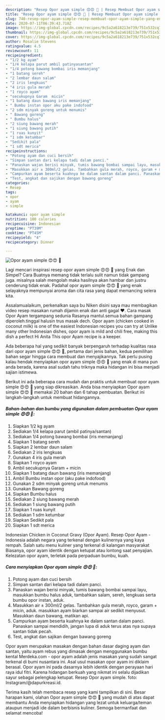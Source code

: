 ```yaml
---
description: "Resep Opor ayam simple 😍😍 🐔 | Resep Membuat Opor ayam simple 😍😍 🐔 Yang Enak dan Simpel"
title: "Resep Opor ayam simple 😍😍 🐔 | Resep Membuat Opor ayam simple 😍😍 🐔 Yang Enak dan Simpel"
slug: 740-resep-opor-ayam-simple-resep-membuat-opor-ayam-simple-yang-enak-dan-simpel
date: 2020-07-11T06:39:43.718Z
image: https://img-global.cpcdn.com/recipes/9c5a2a618213e739/751x532cq70/opor-ayam-simple-😍😍-🐔-foto-resep-utama.jpg
thumbnail: https://img-global.cpcdn.com/recipes/9c5a2a618213e739/751x532cq70/opor-ayam-simple-😍😍-🐔-foto-resep-utama.jpg
cover: https://img-global.cpcdn.com/recipes/9c5a2a618213e739/751x532cq70/opor-ayam-simple-😍😍-🐔-foto-resep-utama.jpg
author: Rosalie Stevens
ratingvalue: 4.5
reviewcount: 11
recipeingredient:
- "1/2 kg ayam"
- "1/4 kelapa parut ambil patinyasantan"
- "1/4 potong bawang bombai iris memanjang"
- "1 batang sereh"
- "2 lembar daun salam"
- "2 iris lengkuas"
- "4 iris gula merah"
- "1 royco ayam"
- "secukupnya Garam  micin"
- "1 batang daun bawang iris memanjang"
- " Bumbu instan opor aku pake indofood"
- "2 sdm minyak goreng untuk menumis"
- " Bawang goreng"
- " Bumbu halus"
- "2 siung bawang merah"
- "1 siung bawang putih"
- "1 ruas kunyit"
- "1 sdm ketumbar"
- "Sedikit pala"
- "1 sdt merica"
recipeinstructions:
- "Potong ayam dan cuci bersih"
- "Simpan santan dari kelapa tadi dalam panci."
- "Panaskan wajan berisi minyak, tumis bawang bombai sampai layu, masukkan bumbu halus aduk, tambahkan salam, sereh, lengkuas serta bumbu opor instan, aduk."
- "Masukkan air ± 300ml/2 gelas. Tambahkan gula merah, royco, garam + micin, aduk. masukkan ayam biarkan sampai air sedikit menyusut. Masukkan daun bawang, matikan api."
- "Campurkan ayam beserta kuahnya ke dalam santan dalam panci. Panaskan sampai mendidih, jangan lupa di aduk terus atas nya supaya santan tidak pecah."
- "Test, angkat dan sajikan dengan bawang goreng"
categories:
- Resep
tags:
- opor
- ayam
- simple

katakunci: opor ayam simple 
nutrition: 100 calories
recipecuisine: Indonesian
preptime: "PT39M"
cooktime: "PT45M"
recipeyield: "4"
recipecategory: Dinner

---
```



![Opor ayam simple 😍😍 🐔](https://img-global.cpcdn.com/recipes/9c5a2a618213e739/751x532cq70/opor-ayam-simple-😍😍-🐔-foto-resep-utama.jpg)

Lagi mencari inspirasi resep opor ayam simple 😍😍 🐔 yang Enak dan Simpel? Cara Buatnya memang tidak terlalu sulit namun tidak gampang juga. misalnya salah mengolah maka hasilnya akan hambar dan justru cenderung tidak enak. Padahal opor ayam simple 😍😍 🐔 yang enak selayaknya mempunyai aroma dan cita rasa yang dapat memancing selera kita.

Assalamualaikum, perkenalkan saya bu Niken disini saya mau membagikan video resep masakan rumah dijamin enak dan anti gagal ♥️. Cara masak Opor Ayam tergampang sedunia Rasanya mantul.semua bahan gampang diperoleh.tinggal halusin trus masak dech. Opor ayam (chicken cooked in coconut milk) is one of the easiest Indonesian recipes you can try at Unlike many other Indonesian dishes, opor ayam is mild and chili free, making this dish a perfect Hi Anita This opor Ayam recipe is a keeper.

Ada beberapa hal yang sedikit banyak berpengaruh terhadap kualitas rasa dari opor ayam simple 😍😍 🐔, pertama dari jenis bahan, kedua pemilihan bahan segar hingga cara membuat dan menyajikannya. Tak perlu pusing kalau hendak menyiapkan opor ayam simple 😍😍 🐔 yang enak di mana pun anda berada, karena asal sudah tahu triknya maka hidangan ini bisa menjadi sajian istimewa.


Berikut ini ada beberapa cara mudah dan praktis untuk membuat opor ayam simple 😍😍 🐔 yang siap dikreasikan. Anda bisa menyiapkan Opor ayam simple 😍😍 🐔 memakai 20 bahan dan 6 tahap pembuatan. Berikut ini langkah-langkah untuk membuat hidangannya.

<!--inarticleads1-->

##### Bahan-bahan dan bumbu yang digunakan dalam pembuatan Opor ayam simple 😍😍 🐔:

1. Siapkan 1/2 kg ayam
1. Sediakan 1/4 kelapa parut (ambil patinya/santan)
1. Sediakan 1/4 potong bawang bombai (iris memanjang)
1. Siapkan 1 batang sereh
1. Siapkan 2 lembar daun salam
1. Sediakan 2 iris lengkuas
1. Gunakan 4 iris gula merah
1. Siapkan 1 royco ayam
1. Ambil secukupnya Garam + micin
1. Siapkan 1 batang daun bawang (iris memanjang)
1. Ambil  Bumbu instan opor (aku pake indofood)
1. Gunakan 2 sdm minyak goreng untuk menumis
1. Gunakan  Bawang goreng
1. Siapkan  Bumbu halus
1. Sediakan 2 siung bawang merah
1. Sediakan 1 siung bawang putih
1. Siapkan 1 ruas kunyit
1. Sediakan 1 sdm ketumbar
1. Siapkan Sedikit pala
1. Siapkan 1 sdt merica


Indonesian Chicken in Coconut Gravy (Opor Ayam). Resep Opor Ayam - Indonesia adalah negara yang terkenal dengan kulinernya yang kaya rempah. Salah satu menu kuliner yang terkenal di kalangan masyarakat Biasanya, opor ayam identik dengan ketupat atau lontong saat penyajian. Kelezatan opor ayam, terletak pada perpaduan bumbu, kuah. 

<!--inarticleads2-->

##### Cara menyiapkan Opor ayam simple 😍😍 🐔:

1. Potong ayam dan cuci bersih
1. Simpan santan dari kelapa tadi dalam panci.
1. Panaskan wajan berisi minyak, tumis bawang bombai sampai layu, masukkan bumbu halus aduk, tambahkan salam, sereh, lengkuas serta bumbu opor instan, aduk.
1. Masukkan air ± 300ml/2 gelas. Tambahkan gula merah, royco, garam + micin, aduk. masukkan ayam biarkan sampai air sedikit menyusut. Masukkan daun bawang, matikan api.
1. Campurkan ayam beserta kuahnya ke dalam santan dalam panci. Panaskan sampai mendidih, jangan lupa di aduk terus atas nya supaya santan tidak pecah.
1. Test, angkat dan sajikan dengan bawang goreng


Opor ayam merupakan masakan dengan bahan dasar daging ayam dan santan, yaitu ayam rebus yang dimasak dengan menggunakan bumbu kental Merdeka.com - opor ayam adalah jenis masakan yang sudah sangat terkenal di bumi nusantara ini. Asal usul masakan opor ayam ini diklaim berasal. Opor ayam ini pada dasarnya lebih identik dengan perayaan hari raya idul fitri. Karena hidangan berkuah yang nikmat ini selalu dijadikan sayur sebagai pelengkap ketupat. Resep Opor ayam simple. foto: Instagram/@dapurkreasi.id. 

Terima kasih telah membaca resep yang kami tampilkan di sini. Besar harapan kami, olahan Opor ayam simple 😍😍 🐔 yang mudah di atas dapat membantu Anda menyiapkan hidangan yang lezat untuk keluarga/teman ataupun menjadi ide dalam berbisnis kuliner. Semoga bermanfaat dan selamat mencoba!
